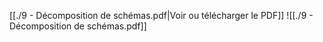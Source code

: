 ﻿[[./9 - Décomposition de schémas.pdf|Voir ou télécharger le PDF]]
![[./9 - Décomposition de schémas.pdf]]
